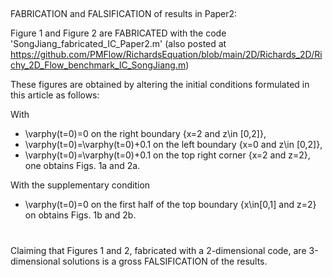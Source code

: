 ##
FABRICATION and FALSIFICATION of results in Paper2:

Figure 1 and Figure 2 are FABRICATED with the  code 'SongJiang_fabricated_IC_Paper2.m'
(also posted at
https://github.com/PMFlow/RichardsEquation/blob/main/2D/Richards_2D/Richy_2D_Flow_benchmark_IC_SongJiang.m)

These figures are obtained by altering the initial conditions formulated in this article as follows:

With
- \varphy(t=0)=0 on the right boundary {x=2 and z\in [0,2]},
- \varphy(t=0)=\varphy(t=0)+0.1 on the left boundary  {x=0 and z\in [0,2]},
- \varphy(t=0)=\varphy(t=0)+0.1 on the top right corner {x=2 and z=2},
one obtains Figs. 1a and 2a.

With the supplementary condition
- \varphy(t=0)=0 on the first half of the top boundary {x\in[0,1] and z=2} on obtains Figs. 1b and 2b.
#
 Claiming that Figures 1 and 2, fabricated with a 2-dimensional code, are 3-dimensional solutions is a gross FALSIFICATION of the results.
